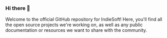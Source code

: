 ### Hi there 👋

<!--
**indie-soft/indie-soft** is a ✨ _special_ ✨ repository because its `README.md` (this file) appears on your GitHub profile.

Here are some ideas to get you started:-->

Welcome to the official GitHub repository for IndieSoft! Here, you'll find all the open source projects we're working on, as well as any public documentation or resources we want to share with the community.
